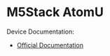# M5Stack AtomU

Device Documentation:
- [Official Documentation](https://docs.m5stack.com/en/core/atom_u)
